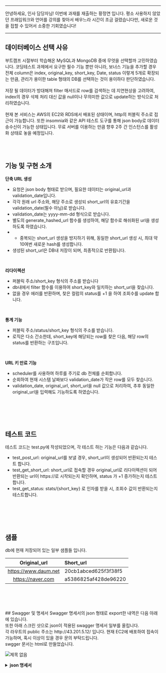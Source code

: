 ***
안녕하세요, 인사 담당자님!
이번에 과재를 재출하는 황정연 입니다.
평소 사용하지 않았던 프래임워크와 언어를 강의를 찾아서 배우느라 시간이 조금 걸렸습니다만,
새로운 것을 접할 수 있어서 소중한 기회였습니다!
***


## 데이터베이스 선택 사유
부트캠프 시절부터 학습해온 MySQL과 MongoDB 중에 무엇을 선택할까 고민하였습니다. 코딩테스트 과제에서 요구한 필수 기능 뿐만 아니라, 보너스 기능을 추가할 경우 전체 column은 index, original_key, short_key, Date, status 이렇게 5개로 확장되는 만큼, 관리가 용이한 table 형태의 DB를 선택하는 것이 용이하다 판단하였습니다.
<br>
<br>
저장 될 데이터가 방대해져 filter 매서드로 row를 검색하는 데 지연현상을 고려하여, index의 경우 삭제 처리 대신 값을 null이나 무의미한 값으로 update하는 방식으로 처리하였습니다.
<br>
<br>
현재 본 서비스는 AWS의 EC2와 RDS에서 배포된 상태이며, http의 퍼블릭 주소로 접근이 가능합니다. 또한 insomnia와 같은 API 테스트 도구를 통해 json body로 데이터 송수신이 가능한 상태입니다. 무료 서버를 이용하는 만큼 향후 2주 간 인스턴스를 활성화 상태로 놓을 예정입니다. 
<br>
<br>
<br>
<br>
## 기능 및 구현 소개

**단축 URL 생성**
- 요청은 json body 형태로 받으며, 필요한 데이터는 original_url과 validation_date입니다.
- 각각 원래 url 주소와, 해당 주소로 생성되 short_url의 유효기간을 validation_date(필수 아님)로 받습니다.
- validation_date는 yyyy-mm-dd 형식으로 받습니다.
- 별도의 generate_hashed_url 함수를 생성하여, 해당 함수로 해쉬화된 url을 생성하도록 하였습니다.
- - 중복되는 short_url 생성을 방지하기 위해, 동일한 short_url 생성 시, 최대 약 10여번 새로운 hash를 생성합니다.
- 생성된 short_url은 DB내 저장이 되며, 최종적으로 반환됩니다.
<br>

**리다이렉션**
- 퍼블릭 주소/short_key 형식의 주소를 받습니다
- db내에서 filter 함수를 이용하여 short_key와 일치하는 short_url을 찾습니다.
- 없을 경우 에러를 반환하며, 찾은 컬럼의 status를 +1 을 하여 조회수를 update 합니다.
<br>

**통계 기능**
- 퍼블릭 주소/status/short_key 형식의 주소를 받습니다.
- 로직은 다소 간소한데, short_key에 해당되는 row를 찾은 다음, 해당 row의 status를 반환하는 구조입니다.
<br>

**URL 키 만료 기능**
- scheduler를 사용하여 하루를 주기로 db 전체를 순회합니다.
- 순회하여 현재 시스템 날짜보다 validation_date가 작은 row를 모두 찾습니다.
- validation_date, original_url, short_url을 null 값으로 처리하여, 추후 동일한 original_url을 입력해도 기능하도록 하였습니다.
<br>
<br>
<br>
<br>

## 테스트 코드
테스트 코드는 test.py에 작성되었으며, 각 테스트 하는 기능은 다음과 같습니다.

- test_post_url: original_url를 보낼 경우, short_url이 생성되어 반환되는지 테스트 합니다.
- test_get_short_url: short_url로 접속할 경우 original_url로 리다이렉션이 되어 반환되는 url이 https://로 시작되는지 확인하며, status 가 +1 증가하는지 테스트 합니다.
- test_get_status: stats/{short_key} 로 인자를 받을 시, 조회수 값이 반환되는지 테스트합니다.

<br>
<br>
<br>
<br>

## 샘플
db에 현재 저장되어 있는 일부 샘플들 입니다.<br>

|Original_url|Short_url|
|:---:|:---|
|https://www.daum.net| 20cb1abced625f3f38f5 |
|https://naver.com|a5386825af428de96220|


<br>
<br>
<br>
<br>
## Swagger 및 명세서
Swagger 명세서의 json 형태로 export한 내역은 다음 아래에 있습니다.<br>
또한 아래 스크린 샷으로 json이 적용된 swagger 명세서 일부를 올립니다.<br>
각 라우트의 public 주소는 http://43.201.5.12/ 입니다. 현재 EC2에 배포하여 접속이 가능하며, 혹시 이상이 있을 경우 문의 부탁드립니다.<br>
swgger 문서는 html로 만들었습니다. <br>

![제목 없음](https://github.com/user-attachments/assets/d41b8274-89dc-479e-8e54-be83d3bb83c8)

<details>
  <summary><b>json 명세서</b></summary>
  <div markdown="1">
   {
  "openapi": "3.1.0",
  "info": {
    "title": "FastAPI",
    "version": "1.0.0-oas3-oas3.1"
  },
  "paths": {
    "/shorten": {
      "post": {
        "summary": "Create Url",
        "operationId": "create_url_shorten_post",
        "requestBody": {
          "content": {
            "application/json": {
              "schema": {
                "properties": {
                  "original_url": {
                    "type": "string",
                    "title": "Original Url"
                  },
                  "short_url": {
                    "anyOf": [
                      {
                        "type": "string"
                      },
                      {
                        "type": "null"
                      }
                    ],
                    "title": "Short Url"
                  },
                  "validation_date": {
                    "type": "string",
                    "format": "date",
                    "title": "Validation Date"
                  },
                  "status": {
                    "anyOf": [
                      {
                        "type": "integer"
                      },
                      {
                        "type": "null"
                      }
                    ],
                    "title": "Status"
                  }
                },
                "type": "object",
                "required": [
                  "original_url",
                  "validation_date"
                ],
                "title": "UrlBase"
              }
            }
          },
          "required": true
        },
        "responses": {
          "201": {
            "description": "Successful Response",
            "content": {
              "application/json": {
                "schema": {}
              }
            }
          },
          "422": {
            "description": "Validation Error",
            "content": {
              "application/json": {
                "schema": {
                  "properties": {
                    "detail": {
                      "items": {
                        "properties": {
                          "loc": {
                            "items": {
                              "anyOf": [
                                {
                                  "type": "string"
                                },
                                {
                                  "type": "integer"
                                }
                              ]
                            },
                            "type": "array",
                            "title": "Location"
                          },
                          "msg": {
                            "type": "string",
                            "title": "Message"
                          },
                          "type": {
                            "type": "string",
                            "title": "Error Type"
                          }
                        },
                        "type": "object",
                        "required": [
                          "loc",
                          "msg",
                          "type"
                        ],
                        "title": "ValidationError"
                      },
                      "type": "array",
                      "title": "Detail"
                    }
                  },
                  "type": "object",
                  "title": "HTTPValidationError"
                }
              }
            }
          }
        }
      }
    },
    "/{short_key}": {
      "get": {
        "summary": "Url Redirect",
        "operationId": "url_redirect__short_key__get",
        "parameters": [
          {
            "name": "short_key",
            "in": "path",
            "required": true,
            "schema": {
              "type": "string",
              "title": "Short Key"
            }
          }
        ],
        "responses": {
          "301": {
            "description": "Successful Response",
            "content": {
              "application/json": {
                "schema": {}
              }
            }
          },
          "422": {
            "description": "Validation Error",
            "content": {
              "application/json": {
                "schema": {
                  "properties": {
                    "detail": {
                      "items": {
                        "properties": {
                          "loc": {
                            "items": {
                              "anyOf": [
                                {
                                  "type": "string"
                                },
                                {
                                  "type": "integer"
                                }
                              ]
                            },
                            "type": "array",
                            "title": "Location"
                          },
                          "msg": {
                            "type": "string",
                            "title": "Message"
                          },
                          "type": {
                            "type": "string",
                            "title": "Error Type"
                          }
                        },
                        "type": "object",
                        "required": [
                          "loc",
                          "msg",
                          "type"
                        ],
                        "title": "ValidationError"
                      },
                      "type": "array",
                      "title": "Detail"
                    }
                  },
                  "type": "object",
                  "title": "HTTPValidationError"
                }
              }
            }
          }
        }
      }
    },
    "/status/{short_key}": {
      "get": {
        "summary": "Find Status",
        "operationId": "find_status_status__short_key__get",
        "parameters": [
          {
            "name": "short_key",
            "in": "path",
            "required": true,
            "schema": {
              "type": "string",
              "title": "Short Key"
            }
          }
        ],
        "responses": {
          "303": {
            "description": "Successful Response",
            "content": {
              "application/json": {
                "schema": {}
              }
            }
          },
          "422": {
            "description": "Validation Error",
            "content": {
              "application/json": {
                "schema": {
                  "properties": {
                    "detail": {
                      "items": {
                        "properties": {
                          "loc": {
                            "items": {
                              "anyOf": [
                                {
                                  "type": "string"
                                },
                                {
                                  "type": "integer"
                                }
                              ]
                            },
                            "type": "array",
                            "title": "Location"
                          },
                          "msg": {
                            "type": "string",
                            "title": "Message"
                          },
                          "type": {
                            "type": "string",
                            "title": "Error Type"
                          }
                        },
                        "type": "object",
                        "required": [
                          "loc",
                          "msg",
                          "type"
                        ],
                        "title": "ValidationError"
                      },
                      "type": "array",
                      "title": "Detail"
                    }
                  },
                  "type": "object",
                  "title": "HTTPValidationError"
                }
              }
            }
          }
        }
      }
    }
  },
  "components": {
    "schemas": {
      "HTTPValidationError": {
        "properties": {
          "detail": {
            "items": {
              "properties": {
                "loc": {
                  "items": {
                    "anyOf": [
                      {
                        "type": "string"
                      },
                      {
                        "type": "integer"
                      }
                    ]
                  },
                  "type": "array",
                  "title": "Location"
                },
                "msg": {
                  "type": "string",
                  "title": "Message"
                },
                "type": {
                  "type": "string",
                  "title": "Error Type"
                }
              },
              "type": "object",
              "required": [
                "loc",
                "msg",
                "type"
              ],
              "title": "ValidationError"
            },
            "type": "array",
            "title": "Detail"
          }
        },
        "type": "object",
        "title": "HTTPValidationError"
      },
      "UrlBase": {
        "properties": {
          "original_url": {
            "type": "string",
            "title": "Original Url"
          },
          "short_url": {
            "anyOf": [
              {
                "type": "string"
              },
              {
                "type": "null"
              }
            ],
            "title": "Short Url"
          },
          "validation_date": {
            "type": "string",
            "format": "date",
            "title": "Validation Date"
          },
          "status": {
            "anyOf": [
              {
                "type": "integer"
              },
              {
                "type": "null"
              }
            ],
            "title": "Status"
          }
        },
        "type": "object",
        "required": [
          "original_url",
          "validation_date"
        ],
        "title": "UrlBase"
      },
      "ValidationError": {
        "properties": {
          "loc": {
            "items": {
              "anyOf": [
                {
                  "type": "string"
                },
                {
                  "type": "integer"
                }
              ]
            },
            "type": "array",
            "title": "Location"
          },
          "msg": {
            "type": "string",
            "title": "Message"
          },
          "type": {
            "type": "string",
            "title": "Error Type"
          }
        },
        "type": "object",
        "required": [
          "loc",
          "msg",
          "type"
        ],
        "title": "ValidationError"
      }
    }
  }
}
  </div>
</details>

